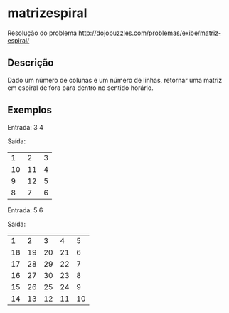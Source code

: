 # matrizespiral

Resolução do problema http://dojopuzzles.com/problemas/exibe/matriz-espiral/

## Descrição

Dado um número de colunas e um número de linhas, retornar uma matriz em espiral de fora para dentro no sentido horário.

## Exemplos

Entrada: 3 4

Saída:

|  |  |  |
|--|--|--|
| 1| 2| 3|
|10|11| 4|
| 9|12| 5|
| 8| 7| 6|
 

Entrada: 5 6

Saída:


|  |  |  |  |  |
|--|--|--|--|--|
|1 |2 |3 |4 | 5|
|18|19|20|21| 6|
|17|28|29|22| 7|
|16|27|30|23| 8|
|15|26|25|24| 9|
|14|13|12|11|10|

